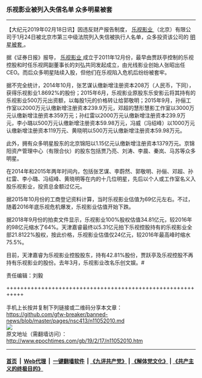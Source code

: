### 乐视影业被列入失信名单 众多明星被套
------------------------

<p>
 【大纪元2019年02月18日讯】因违反财产报告制度，
 <a href="http://www.epochtimes.com/gb/tag/%E4%B9%90%E8%A7%86%E5%BD%B1%E4%B8%9A.html">
  乐视影业
 </a>
 （北京）有限公司于1月24日被北京市第三中级法院列入失信被执行人名单，众多投资该公司的
 <a href="http://www.epochtimes.com/gb/tag/%E6%98%8E%E6%98%9F%E8%A2%AB%E5%A5%97.html">
  明星被套
 </a>
 。
</p>
<p>
 据《证券日报》报导，
 <a href="http://www.epochtimes.com/gb/tag/%E4%B9%90%E8%A7%86%E5%BD%B1%E4%B8%9A.html">
  乐视影业
 </a>
 成立于2011年12月份，最早由贾跃亭控制的乐视控股和时任乐视网副董事长的刘弘共同发起成立，由光线影业创始人张昭出任CEO。而后众多明星陆续入股，但他们在乐视陷入危机后纷纷被套牢。
</p>
<p>
 据不完全统计，2014年10月，张艺谋认缴新增注册资本208万（人民币，下同），获得乐视影业1.8692%的股份；2015年6月，乐视影业原股东乐安影云将其持有的乐视影业500万元出资额，以每股1元的价格转让给郭敬明；2015年9月，孙俪工作室以2000万元认缴新增注册资本239.9万元，邓超的慧形慧影工作室以3000万元认缴新增注册资本359万元；孙红雷以2000万元认缴新增注册资本239.9万元，李小璐以500万元认缴新增注册资本59.98万元，冯威（冯绍峰）以1000万元认缴新增注册资本119万元、黄晓明以500万元认缴新增注册资本59.98万元。
</p>
<p>
 此外，拥有众多明星股东的北京锦阳以1.15亿元认缴新增注册资本1379万元。京锦阳资产管理中心（有限合伙）的股东包括贾乃亮、刘涛、李晨、秦岚、马苏等众多明星。
</p>
<p>
 在2014年和2015年两年时间内，包括张艺谋、李蔚然、郭敬明、孙俪、邓超、孙红雷、李小璐、冯绍峰、黄晓明等在内的十几位明星，先后以个人或工作室名义入股乐视影业，投资总金额过亿元。
</p>
<p>
 据2015年10月份的工商登记资料计算，当时乐视影业估值为69亿元左右。不过，随着2016年底乐视危机爆发，乐视影业估值开始下跌。
</p>
<p>
 据2018年9月份的拍卖文件显示，乐视影业100%股权估值34.81亿元，较2016年的98亿元缩水了64%。天津嘉睿最终以5.31亿元拍下乐视控股持有的乐视影业全部21.8122%股权，按此价格，乐视影业估值仅24亿元，较2016年最高峰时缩水75.5%。
</p>
<p>
 目前，天津嘉睿为乐视影业控股股东，持有42.81%股份，贾跃亭及乐视控股不再持有乐视影业的股份。去年3月，乐视影业改名乐创文娱。#
</p>
<p>
 责任编辑：刘毅
</p>

+++++++++++++++++++++++++++++++++++++++++++++++++++++++++++<br/><br/>
手机上长按并复制下列链接或二维码分享本文章：<br/>
https://github.com/gfw-breaker/banned-news/blob/master/pages/nsc413/n11052010.md <br/>
<a href='https://github.com/gfw-breaker/banned-news/blob/master/pages/nsc413/n11052010.md'><img src='https://github.com/gfw-breaker/banned-news/blob/master/pages/nsc413/n11052010.md.png'/></a> <br/>
原文地址（需翻墙访问）：http://www.epochtimes.com/gb/19/2/17/n11052010.htm


------------------------
#### [首页](https://github.com/gfw-breaker/banned-news/blob/master/README.md) &nbsp;|&nbsp; [Web代理](https://github.com/labour-camp/helloworld) &nbsp;|&nbsp; [一键翻墙软件](https://github.com/gfw-breaker/nogfw/blob/master/README.md) &nbsp;| [《九评共产党》](https://github.com/gfw-breaker/9ping.md/blob/master/README.md#九评之一评共产党是什么) | [《解体党文化》](https://github.com/gfw-breaker/jtdwh.md/blob/master/README.md) | [《共产主义的终极目的》](https://github.com/gfw-breaker/gczydzjmd.md/blob/master/README.md)

